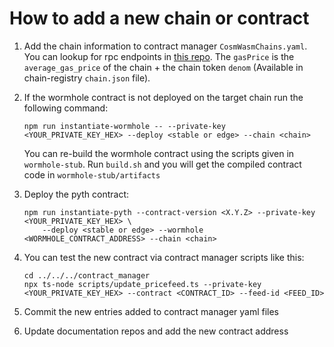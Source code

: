 # How to add a new chain or contract

1. Add the chain information to contract manager `CosmWasmChains.yaml`. You can lookup for rpc endpoints in [this repo](https://github.com/cosmos/chain-registry). The `gasPrice` is the `average_gas_price` of the chain + the chain token `denom` (Available in chain-registry `chain.json` file).
2. If the wormhole contract is not deployed on the target chain run the following command:

   ```
   npm run instantiate-wormhole -- --private-key <YOUR_PRIVATE_KEY_HEX> --deploy <stable or edge> --chain <chain>
   ```

   You can re-build the wormhole contract using the scripts given in `wormhole-stub`.
   Run `build.sh` and you will get the compiled contract code in `wormhole-stub/artifacts`

3. Deploy the pyth contract:

   ```
   npm run instantiate-pyth --contract-version <X.Y.Z> --private-key <YOUR_PRIVATE_KEY_HEX> \
       --deploy <stable or edge> --wormhole <WORMHOLE_CONTRACT_ADDRESS> --chain <chain>
   ```

4. You can test the new contract via contract manager scripts like this:

   ```
   cd ../../../contract_manager
   npx ts-node scripts/update_pricefeed.ts --private-key <YOUR_PRIVATE_KEY_HEX> --contract <CONTRACT_ID> --feed-id <FEED_ID>
   ```

5. Commit the new entries added to contract manager yaml files
6. Update documentation repos and add the new contract address
